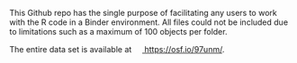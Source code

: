 This Github repo has the single purpose of facilitating any users to work with the R code in a Binder environment. All files could not be included due to limitations such as a maximum of 100 objects per folder. 

The entire data set is available at <a href="https://osf.io/97unm/"><img src="https://avatars2.githubusercontent.com/u/3344584?s=200&v=4" width=15 height=15> https://osf.io/97unm/</img>.
